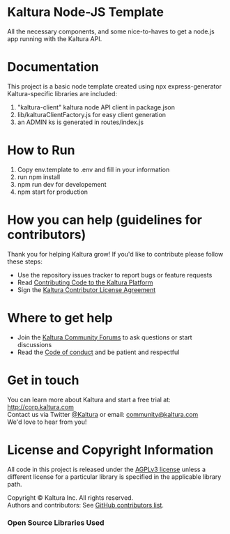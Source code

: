 # Kaltura Node-JS Template
All the necessary components, and some nice-to-haves to get a node.js app running with the Kaltura  API.

# Documentation
 This project is a basic node template created using npx express-generator
 Kaltura-specific libraries are included:

1. "kaltura-client" kaltura node API client in package.json
2. lib/kalturaClientFactory.js for easy client generation
3. an ADMIN ks is generated in routes/index.js

# How to Run
1. Copy env.template to .env and fill in your information
2. run npm install
3. npm run dev for developement
4. npm start for production

# How you can help (guidelines for contributors) 
Thank you for helping Kaltura grow! If you'd like to contribute please follow these steps:
* Use the repository issues tracker to report bugs or feature requests
* Read [Contributing Code to the Kaltura Platform](https://github.com/kaltura/platform-install-packages/blob/master/doc/Contributing-to-the-Kaltura-Platform.md)
* Sign the [Kaltura Contributor License Agreement](https://agentcontribs.kaltura.org/)

# Where to get help
* Join the [Kaltura Community Forums](https://forum.kaltura.org/) to ask questions or start discussions
* Read the [Code of conduct](https://forum.kaltura.org/faq) and be patient and respectful

# Get in touch
You can learn more about Kaltura and start a free trial at: http://corp.kaltura.com    
Contact us via Twitter [@Kaltura](https://twitter.com/Kaltura) or email: community@kaltura.com  
We'd love to hear from you!

# License and Copyright Information
All code in this project is released under the [AGPLv3 license](http://www.gnu.org/licenses/agpl-3.0.html) unless a different license for a particular library is specified in the applicable library path.   

Copyright © Kaltura Inc. All rights reserved.   
Authors and contributors: See [GitHub contributors list](https://github.com/kaltura/YOURREPONAME/graphs/contributors).  

### Open Source Libraries Used
